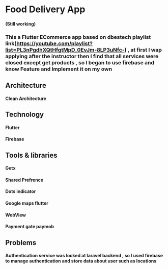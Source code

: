 # Food Delivery App 

#### (Still working)
### This a Flutter ECommerce app based on dbestech playlist link(https://youtube.com/playlist?list=PL3nPgdhXQtHfgtMpD_0EvJm-8LP3uNfc-) , at first I wap applying after the instructor then I find that all services were closed except get products , so I began to use firebase and know Feature and Implement it on my own 

## Architecture 
#### Clean Architecture

## Technology
#### Flutter
#### Firebase

## Tools & libraries
#### Getx  
#### Shared Prefrence 
#### Dots indicator 
#### Google maps flutter
#### WebView
#### Payment gate paymob


## Problems
#### Authentication service was locked at laravel backend , so I used firebase to manage authentication and store data about user such as locations 
